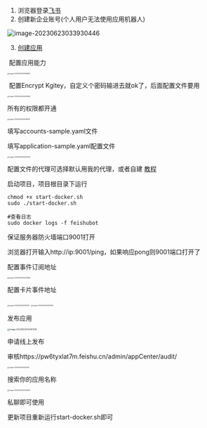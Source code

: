 1. 浏览器登录[飞书](https://aiw8qncwo9a.feishu.cn/accounts/page/login?redirect_uri=https%3A%2F%2Faiw8qncwo9a.feishu.cn%2Fadmin%2Findex&app_id=13)
2. 创建新企业账号(个人用户无法使用应用机器人) 

![image-20230623033930446](./assets/image-20230623033930446.png)

3. [创建应用](https://open.feishu.cn/app?lang=zh-CN)

​		配置应用能力

<img src="./assets/image-20230623033948491.png" alt="image-20230623033948491" style="zoom:25%;" />

​	配置Encrypt Kgitey，自定义个密码输进去就ok了，后面配置文件要用

<img src="./assets/image-20230623034003565.png" alt="image-20230623034003565" style="zoom:25%;" />

所有的权限都开通

<img src="./assets/image-20230623034018518.png" alt="image-20230623034018518" style="zoom:25%;" />

填写accounts-sample.yaml文件

填写application-sample.yaml配置文件

<img src="./assets/image-20230623034037529.png" alt="image-20230623034037529" style="zoom:25%;" />



配置文件的代理可选择默认用我的代理，或者自建 [教程](https://github.com/linweiyuan/go-chatgpt-api)

启动项目，项目根目录下运行

```shell
chmod +x start-docker.sh
sudo ./start-docker.sh

#查看日志
sudo docker logs -f feishubot
```

保证服务器防火墙端口9001打开

浏览器打开输入http://ip:9001/ping，如果响应pong则9001端口打开了



配置事件订阅地址

<img src="./assets/image-20230623034053296.png" alt="image-20230623034053296" style="zoom:25%;" />

配置卡片事件地址

<img src="./assets/image-20230623034110515.png" alt="image-20230623034110515" style="zoom:25%;" />



<img src="./assets/image-20230623034121825.png" alt="image-20230623034121825" style="zoom:25%;" />

发布应用

<img src="./assets/image-20230623034141206.png" alt="image-20230623034141206" style="zoom:33%;" />



申请线上发布

审核https://pw6tyxlat7m.feishu.cn/admin/appCenter/audit/

<img src="./assets/image-20230623034154112.png" alt="image-20230623034154112" style="zoom:25%;" />

搜索你的应用名称

<img src="./assets/image-20230623034214490.png" alt="image-20230623034214490" style="zoom:25%;" />

私聊即可使用



更新项目重新运行start-docker.sh即可